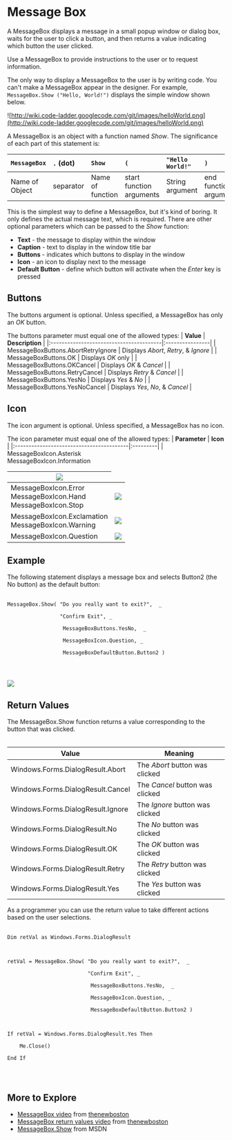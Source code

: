 # Message Box #

A MessageBox displays a message in a small popup window or dialog box,
waits for the user to click a button, and then
returns a value indicating which button the user clicked.

Use a MessageBox to provide instructions to the user or to request information.

The only way to display a MessageBox to the user is by writing code.
You can't make a MessageBox appear in the designer.
For example, `MessageBox.Show ("Hello, World!")` displays the simple window shown below.

![http://wiki.code-ladder.googlecode.com/git/images/helloWorld.png](http://wiki.code-ladder.googlecode.com/git/images/helloWorld.png)

A MessageBox is an object with a function named _Show_.
The significance of each part of this statement is:

| `MessageBox` | `.` (dot) | `Show` | `(` | `"Hello World!"` | `)` |
|:-------------|:----------|:-------|:----|:-----------------|:----|
| Name of Object | separator | Name of function | start function arguments | String argument | end function arguments |

This is the simplest way to define a MessageBox, but it's kind of boring.
It only defines the actual message text, which is required.
There are other optional parameters which can be passed to the _Show_ function:
  * **Text** - the message to display within the window
  * **Caption** - text to display in the window title bar
  * **Buttons** - indicates which buttons to display in the window
  * **Icon** - an icon to display next to the message
  * **Default Button** - define which button will activate when the _Enter_ key is pressed

## Buttons ##
The buttons argument is optional.
Unless specified, a MessageBox has only an _OK_ button.

The buttons parameter must equal one of the allowed types:
| **Value**                               | **Description** |
|:----------------------------------------|:----------------|
| MessageBoxButtons.AbortRetryIgnore    | Displays _Abort_, _Retry_, & _Ignore_   |
| MessageBoxButtons.OK                  | Displays _OK_ only   |
| MessageBoxButtons.OKCancel            | Displays _OK_ & _Cancel_   |
| MessageBoxButtons.RetryCancel         | Displays _Retry_ & _Cancel_   |
| MessageBoxButtons.YesNo               | Displays _Yes_ & _No_ |
| MessageBoxButtons.YesNoCancel         | Displays _Yes_, _No_, & _Cancel_ |


## Icon ##
The icon argument is optional.
Unless specified, a MessageBox has no icon.

The icon parameter must equal one of the allowed types:
| **Parameter**                            | **Icon** |
|:-----------------------------------------|:---------|
| MessageBoxIcon.Asterisk  <br> MessageBoxIcon.Information            <table><thead><th> <img src='http://wiki.code-ladder.googlecode.com/git/images/iconInfo.png' /> </th></thead><tbody>
<tr><td> MessageBoxIcon.Error  <br> MessageBoxIcon.Hand <br> MessageBoxIcon.Stop            </td><td> <img src='http://wiki.code-ladder.googlecode.com/git/images/iconError.png' /> </td></tr>
<tr><td> MessageBoxIcon.Exclamation  <br> MessageBoxIcon.Warning            </td><td> <img src='http://wiki.code-ladder.googlecode.com/git/images/iconWarn.png' /> </td></tr>
<tr><td> MessageBoxIcon.Question           </td><td> <img src='http://wiki.code-ladder.googlecode.com/git/images/iconQuestion.png' /> </td></tr></tbody></table>

<h2>Example</h2>
The following statement displays a message box and selects Button2 (the No button) as the default button:<br>
<br>
<pre><code>MessageBox.Show( "Do you really want to exit?",  _<br>
                 "Confirm Exit", _<br>
                  MessageBoxButtons.YesNo,  _<br>
                  MessageBoxIcon.Question, _<br>
                  MessageBoxDefaultButton.Button2 )<br>
<br>
</code></pre>
<img src='http://wiki.code-ladder.googlecode.com/git/images/exitBox.png' />


<h2>Return Values</h2>

The MessageBox.Show function returns a value corresponding to the button that was clicked.<br>
<br>
<table><thead><th> <b>Value</b>                               </th><th> <b>Meaning</b> </th></thead><tbody>
<tr><td> Windows.Forms.DialogResult.Abort      </td><td> The <i>Abort</i> button was clicked </td></tr>
<tr><td> Windows.Forms.DialogResult.Cancel     </td><td> The <i>Cancel</i> button was clicked </td></tr>
<tr><td> Windows.Forms.DialogResult.Ignore     </td><td> The <i>Ignore</i> button was clicked </td></tr>
<tr><td> Windows.Forms.DialogResult.No         </td><td> The <i>No</i> button was clicked </td></tr>
<tr><td> Windows.Forms.DialogResult.OK         </td><td> The <i>OK</i> button was clicked </td></tr>
<tr><td> Windows.Forms.DialogResult.Retry      </td><td> The <i>Retry</i> button was clicked </td></tr>
<tr><td> Windows.Forms.DialogResult.Yes        </td><td> The <i>Yes</i> button was clicked </td></tr></tbody></table>

As a programmer you can use the return value to take different actions based on the user selections.<br>
<br>
<pre><code>Dim retVal as Windows.Forms.DialogResult<br>
<br>
retVal = MessageBox.Show( "Do you really want to exit?",  _<br>
                          "Confirm Exit", _<br>
                           MessageBoxButtons.YesNo,  _<br>
                           MessageBoxIcon.Question, _<br>
                           MessageBoxDefaultButton.Button2 )<br>
<br>
If retVal = Windows.Forms.DialogResult.Yes Then<br>
    Me.Close()<br>
End If<br>
<br>
</code></pre>


<h2>More to Explore</h2>
<ul><li><a href='https://www.youtube.com/watch?v=Kcrt7cofpWY'>MessageBox video</a> from <a href='https://www.thenewboston.com/videos.php'>thenewboston</a>
</li><li><a href='https://www.youtube.com/watch?v=K37JMVKaVUw'>MessageBox return values video</a> from <a href='https://www.thenewboston.com/videos.php'>thenewboston</a>
</li><li><a href='https://msdn.microsoft.com/en-us/library/ctd56yay(v=vs.110).aspx'>MessageBox.Show</a> from MSDN
